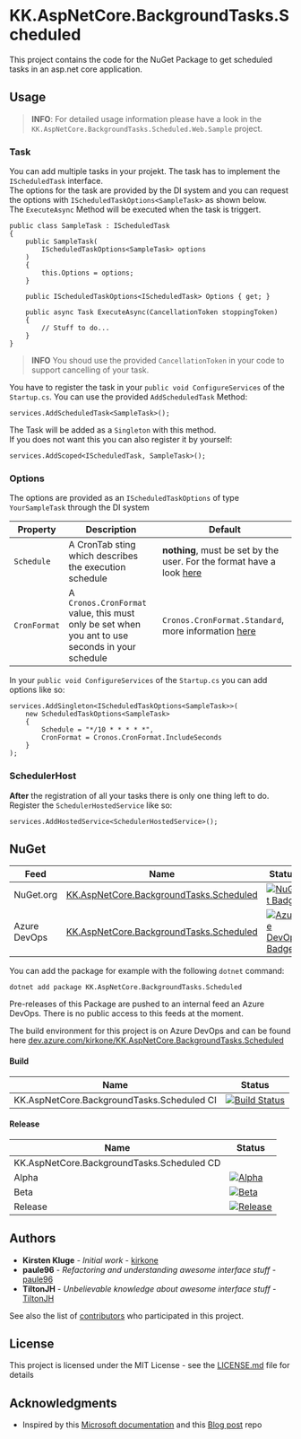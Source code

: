# KK.AspNetCore.BackgroundTasks.Scheduled

This project contains the code for the NuGet Package to get scheduled tasks in an asp.net core application.  

## Usage

> **INFO**: For detailed usage information please have a look in the `KK.AspNetCore.BackgroundTasks.Scheduled.Web.Sample` project.

### Task

You can add multiple tasks in your projekt. The task has to implement the `IScheduledTask` interface.  
The options for the task are provided by the DI system and you can request the options with `IScheduledTaskOptions<SampleTask>` as shown below.  
The `ExecuteAsync` Method will be executed when the task is triggert.

```
public class SampleTask : IScheduledTask
{
    public SampleTask(
        IScheduledTaskOptions<SampleTask> options
    )
    {
        this.Options = options;           
    }

    public IScheduledTaskOptions<IScheduledTask> Options { get; }

    public async Task ExecuteAsync(CancellationToken stoppingToken)
    {
        // Stuff to do...
    }
}
```

> **INFO** You shoud use the provided `CancellationToken` in your code to support cancelling of your task.

You have to register the task in your `public void ConfigureServices` of the `Startup.cs`. You can use the provided `AddScheduledTask` Method:

```
services.AddScheduledTask<SampleTask>();
```

The Task will be added as a `Singleton` with this method.  
If you does not want this you can also register it by yourself:

```
services.AddScoped<IScheduledTask, SampleTask>();
```


### Options

The options are provided as an `IScheduledTaskOptions` of type `YourSampleTask` through the DI system

| Property | Description | Default |
| --- | --- | --- |
| `Schedule` | A CronTab sting which describes the execution schedule | **nothing**, must be set by the user. For the format have a look [here](https://github.com/HangfireIO/Cronos#cron-format) |
| `CronFormat` | A `Cronos.CronFormat` value, this must only be set when you ant to use seconds in your schedule | `Cronos.CronFormat.Standard`, more information [here](https://github.com/HangfireIO/Cronos) |

In your `public void ConfigureServices` of the `Startup.cs` you can add options like so:

```
services.AddSingleton<IScheduledTaskOptions<SampleTask>>(
    new ScheduledTaskOptions<SampleTask>
    {
        Schedule = "*/10 * * * * *",
        CronFormat = Cronos.CronFormat.IncludeSeconds
    }
);
```

### SchedulerHost

**After** the registration of all your tasks there is only one thing left to do.  
Register the `SchedulerHostedService` like so:

```
services.AddHostedService<SchedulerHostedService>();
```

## NuGet

| Feed | Name | Status |
| --- | --- | --- |
| NuGet.org | [KK.AspNetCore.BackgroundTasks.Scheduled](https://www.nuget.org/packages/KK.AspNetCore.BackgroundTasks.Scheduled/) | [![NuGet Badge](https://img.shields.io/nuget/v/KK.AspNetCore.BackgroundTasks.Scheduled.svg)](https://www.nuget.org/packages/KK.AspNetCore.BackgroundTasks.Scheduled/) |
| Azure DevOps | [KK.AspNetCore.BackgroundTasks.Scheduled](https://dev.azure.com/kirkone/KK.AspNetCore.BackgroundTasks.Scheduled/_packaging?_a=feed&feed=KK.AspNetCore.BackgroundTasks.Scheduled) | [![Azure DevOps Badge](https://feeds.dev.azure.com/kirkone/_apis/public/Packaging/Feeds/f4e630de-e443-40d4-9178-10f439864c4f/Packages/8747b0c5-d2c0-4ed5-b7b2-ef9f363cd98b/Badge)](https://dev.azure.com/kirkone/KK.AspNetCore.BackgroundTasks.Scheduled/_packaging?_a=package&feed=f4e630de-e443-40d4-9178-10f439864c4f&package=8747b0c5-d2c0-4ed5-b7b2-ef9f363cd98b&preferRelease=true) |

You can add the package for example with the following `dotnet` command:

```
dotnet add package KK.AspNetCore.BackgroundTasks.Scheduled
```

Pre-releases of this Package are pushed to an internal feed an Azure DevOps. There is no public access to this feeds at the moment.

The build environment for this project is on Azure DevOps and can be found here [dev.azure.com/kirkone/KK.AspNetCore.BackgroundTasks.Scheduled](https://dev.azure.com/kirkone/KK.AspNetCore.BackgroundTasks.Scheduled/_build)

#### Build

| Name | Status |
| --- | --- |
| KK.AspNetCore.BackgroundTasks.Scheduled CI | [![Build Status](https://dev.azure.com/kirkone/KK.AspNetCore.BackgroundTasks.Scheduled/_apis/build/status/KK.AspNetCore.BackgroundTasks.Scheduled%20CI?branchName=master)](https://dev.azure.com/kirkone/KK.AspNetCore.BackgroundTasks.Scheduled/_build/latest?definitionId=28&branchName=master) |

#### Release

| Name | Status |
| --- | --- |
| KK.AspNetCore.BackgroundTasks.Scheduled CD | |
| Alpha | [![Alpha](https://vsrm.dev.azure.com/kirkone/_apis/public/Release/badge/b1423fc9-d9b5-4555-8599-ff7a1fdea8f9/2/2)](https://dev.azure.com/kirkone/KK.AspNetCore.BackgroundTasks.Scheduled/_release?view=all&definitionId=2&_a=releases) |
| Beta | [![Beta](https://vsrm.dev.azure.com/kirkone/_apis/public/Release/badge/b1423fc9-d9b5-4555-8599-ff7a1fdea8f9/2/3)](https://dev.azure.com/kirkone/KK.AspNetCore.BackgroundTasks.Scheduled/_release?view=all&definitionId=2&_a=releases) |
| Release | [![Release](https://vsrm.dev.azure.com/kirkone/_apis/public/Release/badge/b1423fc9-d9b5-4555-8599-ff7a1fdea8f9/2/4)](https://dev.azure.com/kirkone/KK.AspNetCore.BackgroundTasks.Scheduled/_release?view=all&definitionId=2&_a=releases) |


## Authors

-   **Kirsten Kluge** - _Initial work_ - [kirkone](https://github.com/kirkone)
-   **paule96** - _Refactoring and understanding awesome interface stuff_ - [paule96](https://github.com/paule96)
-   **TiltonJH** - _Unbelievable knowledge about awesome interface stuff_ - [TiltonJH](https://github.com/TiltonJH)

See also the list of [contributors](https://github.com/kirkone/KK.AspNetCore.BackgroundTasks.Scheduled/graphs/contributors) who participated in this project.

## License

This project is licensed under the MIT License - see the [LICENSE.md](LICENSE.md) file for details

## Acknowledgments

-   Inspired by this [Microsoft documentation](https://docs.microsoft.com/en-us/aspnet/core/fundamentals/host/hosted-services?view=aspnetcore-2.2) and this [Blog post](https://blog.maartenballiauw.be/post/2017/08/01/building-a-scheduled-cache-updater-in-aspnet-core-2.html) repo

